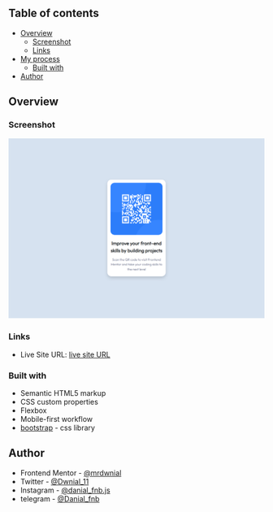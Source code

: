 ## Table of contents

- [Overview](#overview)
  - [Screenshot](#screenshot)
  - [Links](#links)
- [My process](#my-process)
  - [Built with](#built-with)
- [Author](#author)


## Overview

### Screenshot

![](./Frontend%20Mentor%20_%20QR%20code%20component%20-%20Google%20Chrome%203_14_2023%204_01_17%20PM.png)

### Links

- Live Site URL: [live site URL](https://www.qr-code-challenge.gigfa.com)

### Built with

- Semantic HTML5 markup
- CSS custom properties
- Flexbox
- Mobile-first workflow
- [bootstrap](https://getbootstrap.com/) - css library

## Author

- Frontend Mentor - [@mrdwnial](https://www.frontendmentor.io/profile/mrdwnial)
- Twitter - [@Dwnial_11](https://www.twitter.com/Dwnial_11)
- Instagram - [@danial_fnb.js](https://www.instagram.com/danial_fnb.js)
- telegram - [@Danial_fnb](https://t.me/Danial_fnb)
